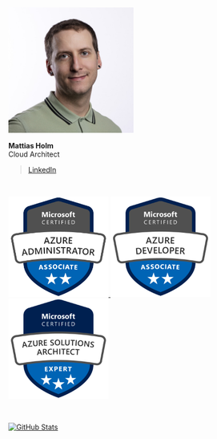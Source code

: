 <img src="./img/mattiasholm.png" alt="Mattias Holm" width="250"/>

**Mattias Holm**\
Cloud Architect
>[LinkedIn](https://linkedin.com/in/holmmattias)

<br>

<a href="https://www.credly.com/badges/766812c0-12ef-4fcf-9b35-3446eaa22ec2/public_url" target="_blank"><img alt="Microsoft Certified: Azure Administrator Associate" src="./img/microsoft-certified-azure-administrator-associate.png" width="200">
<a href="https://www.credly.com/badges/76e6835a-7c32-4ae3-a41f-7e50bd9c1c21/public_url" target="_blank"><img alt="Microsoft Certified: Azure Developer Associate" src="./img/microsoft-certified-azure-developer-associate.png" width="200">
<a href="https://www.credly.com/badges/68a30b3d-5d5f-402b-bf8d-3e09754b48f8/public_url" target="_blank"><img alt="Microsoft Certified: Azure Solutions Architect Expert" src="./img/microsoft-certified-azure-solutions-architect-expert.png" width="200">

<br>

[![GitHub Stats](https://github-readme-stats.vercel.app/api/?username=mattiasholm&show_icons=true)]()

